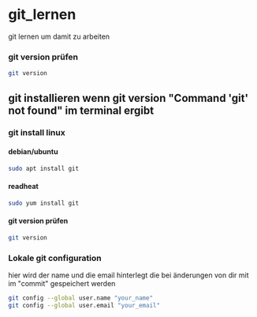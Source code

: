 # git_lernen
git lernen um damit zu arbeiten

### git version prüfen
```bash
git version
```
## git installieren wenn git version "Command 'git' not found" im terminal ergibt

### git install linux

#### debian/ubuntu
```bash
sudo apt install git
```
#### readheat
```bash
sudo yum install git
```
#### git version prüfen
```bash
git version
```

### Lokale git configuration
hier wird der name und die email hinterlegt die bei änderungen von dir mit im "commit" gespeichert werden
```bash
git config --global user.name "your_name"
git config --global user.email "your_email"
```